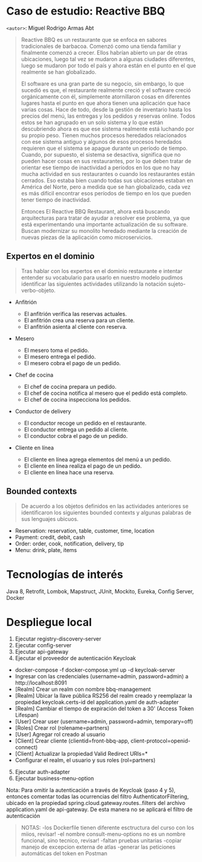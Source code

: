 # Caso de estudio: Reactive BBQ
`<autor>`: Miguel Rodrigo Armas Abt

> Reactive BBQ es un restaurante que se enfoca en sabores tradicionales de barbacoa. Comenzó como una tienda familiar y 
> finalmente comenzó a crecer. Ellos habrían abierto un par de otras ubicaciones, luego tal vez se mudaron a algunas 
> ciudades diferentes, luego se mudaron por todo el país y ahora están en el punto en el que realmente se han 
> globalizado.
>
> El software es una gran parte de su negocio, sin embargo, lo que sucedió es que, el restaurante realmente creció y el 
> software creció orgánicamente con él, simplemente atornillaron cosas en diferentes lugares hasta el punto en que ahora
> tienen una aplicación que hace varias cosas. Hace de todo, desde la gestión de inventario hasta los precios del menú, 
> las entregas y los pedidos y reservas online. Todos estos se han agrupado en un solo sistema y lo que están 
> descubriendo ahora es que ese sistema realmente está luchando por su propio peso. Tienen muchos procesos heredados 
> relacionados con ese sistema antiguo y algunos de esos procesos heredados requieren que el sistema se apague durante 
> un período de tiempo. Cuando, por supuesto, el sistema se desactiva, significa que no pueden hacer cosas en sus 
> restaurantes, por lo que deben tratar de orientar ese tiempo de inactividad a períodos en los que no hay mucha 
> actividad en sus restaurantes o cuando los restaurantes están cerrados. Eso estaba bien cuando todas sus ubicaciones 
> estaban en América del Norte, pero a medida que se han globalizado, cada vez es más difícil encontrar esos períodos de
> tiempo en los que pueden tener tiempo de inactividad.
>
> Entonces El Reactive BBQ Restaurant, ahora está buscando arquitecturas para tratar de ayudar a resolver ese problema, 
> ya que está experimentando una importante actualización de su software. Buscan modernizar su monolito heredado 
> mediante la creación de nuevas piezas de la aplicación como microservicios.

## Expertos en el dominio
> Tras hablar con los expertos en el dominio restaurante e intentar entender su vocabulario para usarlo en nuestro 
> modelo pudimos identificar las siguientes actividades utilizando la notación sujeto-verbo-objeto.

- Anfitrión
    - El anfitrión verifica las reservas actuales.
    - El anfitrión crea una reserva para un cliente.
    - El anfitrión asienta al cliente con reserva.

- Mesero
    - El mesero toma el pedido.
    - El mesero entrega el pedido.
    - El mesero cobra el pago de un pedido.
  
- Chef de cocina
    - El chef de cocina prepara un pedido.
    - El chef de cocina notifica al mesero que el pedido está completo.
    - El chef de cocina inspecciona los pedidos.

- Conductor de delivery
    - El conductor recoge un pedido en el restaurante.
    - El conductor entrega un pedido al cliente.
    - El conductor cobra el pago de un pedido.

- Cliente en línea
    - El cliente en línea agrega elementos del menú a un pedido.
    - El cliente en línea realiza el pago de un pedido.
    - El cliente en línea hace una reserva.

## Bounded contexts
> De acuerdo a los objetos definidos en las actividades anteriores se identificaron los siguientes bounded contexts y 
> algunas palabras de sus lenguajes ubicuos.

- Reservation: reservation, table, customer, time, location
- Payment: credit, debit, cash
- Order: order, cook, notification, delivery, tip
- Menu: drink, plate, items
    
# Tecnologías de interés
Java 8, Retrofit, Lombok, Mapstruct, JUnit, Mockito, Eureka, Config Server, Docker

# Despliegue local
1. Ejecutar registry-discovery-server
2. Ejecutar config-server
3. Ejecutar api-gateway
4. Ejecutar el proveedor de autenticación Keycloak
  - docker-compose -f docker-compose.yml up -d keycloak-server
  - Ingresar con las credenciales (username=admin, password=admin) a http://localhost:8091
  - [Realm] Crear un realm con nombre bbq-management
  - [Realm] Ubicar la llave pública RS256 del realm creado y reemplazar la propiedad keycloak.certs-id del application.yaml de auth-adapter
  - [Realm] Cambiar el tiempo de expiración del token a 30' (Access Token Lifespan)
  - [User] Crear user (username=admin, password=admin, temporary=off)
  - [Roles] Crear rol (rolename=partners)
  - [User] Agregar rol creado al usuario
  - [Client] Crear cliente (clientid=front-bbq-app, client-protocol=openid-connect)
  - [Client] Actualizar la propiedad Valid Redirect URIs=*
  - Configurar el realm, el usuario y sus roles (rol=partners)
5. Ejecutar auth-adapter
6. Ejecutar business-menu-option

Nota: Para omitir la autenticación a través de Keycloak (paso 4 y 5), entonces comentar todas las ocurrencias del filtro 
AuthenticatorFiltering, ubicado en la propiedad spring.cloud.gateway.routes.<id>.filters del archivo application.yaml de
api-gateway. De esta manera no se aplicará el filtro de autenticación

> NOTAS:
> -los Dockerfile tienen diferente esctructura del curso con los miios, revisar!
> -el nombre consult-menu-options no es un nombre funcional, sino tecnico, revisar!
> -faltan pruebas unitarias
> -copiar manejo de excepcion externa de atlas
> -generar las peticiones automáticas del token en Postman